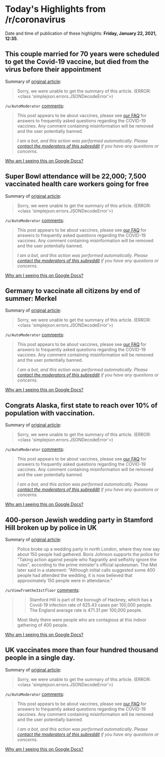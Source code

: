 # Today's Highlights from /r/coronavirus

Date and time of publication of these highlights: **Friday, January 22, 2021, 12:35**.

## This couple married for 70 years were scheduled to get the Covid-19 vaccine, but died from the virus before their appointment

Summary of [original article](https://www.cnn.com/2021/01/22/us/a-couple-married-70-years-dies-of-covid-trnd/index.html):

> Sorry, we were unable to get the summary of this article. (ERROR: <class 'simplejson.errors.JSONDecodeError'>)

`/u/AutoModerator` [comments](https://www.reddit.com/r/Coronavirus/comments/l2oga2/this_couple_married_for_70_years_were_scheduled/):

> This post appears to be about vaccines, please see [our FAQ](https://www.reddit.com/r/Coronavirus/wiki/faq#wiki_where_can_i_find_information_about_the_mechanism_and_progress_of_vaccines.3F) for answers to frequently asked questions regarding the COVID-19 vaccines. Any comment containing misinformation will be removed and the user potentially banned.
> 
> 
> *I am a bot, and this action was performed automatically. Please [contact the moderators of this subreddit](/message/compose/?to=/r/Coronavirus) if you have any questions or concerns.*

[Why am I seeing this on Google Docs?](https://docs.google.com/document/d/1Dc6We63vOXIZsc0op-Bt4abqkYjXzOigalQqFxmvvbM/edit?usp=sharing)

## Super Bowl attendance will be 22,000; 7,500 vaccinated health care workers going for free

Summary of [original article](https://www.usatoday.com/story/sports/nfl/super-bowl/2021/01/22/nfl-announces-super-bowl-plans-capacity-fans-health-care-workers/6668729002/?utm_source=feedblitz&utm_):

> Sorry, we were unable to get the summary of this article. (ERROR: <class 'simplejson.errors.JSONDecodeError'>)

`/u/AutoModerator` [comments](https://www.reddit.com/r/Coronavirus/comments/l2phov/super_bowl_attendance_will_be_22000_7500/):

> This post appears to be about vaccines, please see [our FAQ](https://www.reddit.com/r/Coronavirus/wiki/faq#wiki_where_can_i_find_information_about_the_mechanism_and_progress_of_vaccines.3F) for answers to frequently asked questions regarding the COVID-19 vaccines. Any comment containing misinformation will be removed and the user potentially banned.
> 
> 
> *I am a bot, and this action was performed automatically. Please [contact the moderators of this subreddit](/message/compose/?to=/r/Coronavirus) if you have any questions or concerns.*

[Why am I seeing this on Google Docs?](https://docs.google.com/document/d/1Dc6We63vOXIZsc0op-Bt4abqkYjXzOigalQqFxmvvbM/edit?usp=sharing)

## Germany to vaccinate all citizens by end of summer: Merkel

Summary of [original article](https://www.reuters.com/article/idUSKBN29Q1A8):

> Sorry, we were unable to get the summary of this article. (ERROR: <class 'simplejson.errors.JSONDecodeError'>)

`/u/AutoModerator` [comments](https://www.reddit.com/r/Coronavirus/comments/l2l2pw/germany_to_vaccinate_all_citizens_by_end_of/):

> This post appears to be about vaccines, please see [our FAQ](https://www.reddit.com/r/Coronavirus/wiki/faq#wiki_where_can_i_find_information_about_the_mechanism_and_progress_of_vaccines.3F) for answers to frequently asked questions regarding the COVID-19 vaccines. Any comment containing misinformation will be removed and the user potentially banned.
> 
> 
> *I am a bot, and this action was performed automatically. Please [contact the moderators of this subreddit](/message/compose/?to=/r/Coronavirus) if you have any questions or concerns.*

[Why am I seeing this on Google Docs?](https://docs.google.com/document/d/1Dc6We63vOXIZsc0op-Bt4abqkYjXzOigalQqFxmvvbM/edit?usp=sharing)

## Congrats Alaska, first state to reach over 10% of population with vaccination.

Summary of [original article](https://www.arcgis.com/apps/opsdashboard/index.html#/84691dc5b0184827af0fd8e4c20034d9):

> Sorry, we were unable to get the summary of this article. (ERROR: <class 'simplejson.errors.JSONDecodeError'>)

`/u/AutoModerator` [comments](https://www.reddit.com/r/Coronavirus/comments/l2a9ve/congrats_alaska_first_state_to_reach_over_10_of/):

> This post appears to be about vaccines, please see [our FAQ](https://www.reddit.com/r/Coronavirus/wiki/faq#wiki_where_can_i_find_information_about_the_mechanism_and_progress_of_vaccines.3F) for answers to frequently asked questions regarding the COVID-19 vaccines. Any comment containing misinformation will be removed and the user potentially banned.
> 
> 
> *I am a bot, and this action was performed automatically. Please [contact the moderators of this subreddit](/message/compose/?to=/r/Coronavirus) if you have any questions or concerns.*

[Why am I seeing this on Google Docs?](https://docs.google.com/document/d/1Dc6We63vOXIZsc0op-Bt4abqkYjXzOigalQqFxmvvbM/edit?usp=sharing)

## 400-person Jewish wedding party in Stamford Hill broken up by police in UK

Summary of [original article](https://www.bbc.co.uk/news/uk-england-london-55764673):

> Police broke up a wedding party in north London, where they now say about 150 people had gathered. Boris Johnson supports the police for "Taking action against people who flagrantly and selfishly ignore the rules", according to the prime minister's official spokesman. The Met later said in a statement: "Although initial calls suggested some 400 people had attended the wedding, it is now believed that approximately 150 people were in attendance."

`/u/Viewfromthe31stfloor` [comments](https://www.reddit.com/r/Coronavirus/comments/l2mlc0/400person_jewish_wedding_party_in_stamford_hill/):

> >Stamford Hill is part of the borough of Hackney, which has a Covid-19 infection rate of 625.43 cases per 100,000 people. The England average rate is 471.31 per 100,000 people.
> 
> Most likely there were people who are  contagious at this indoor gathering of 400 people.

[Why am I seeing this on Google Docs?](https://docs.google.com/document/d/1Dc6We63vOXIZsc0op-Bt4abqkYjXzOigalQqFxmvvbM/edit?usp=sharing)

## UK vaccinates more than four hundred thousand people in a single day.

Summary of [original article](https://coronavirus.data.gov.uk/details/vaccinations):

> Sorry, we were unable to get the summary of this article. (ERROR: <class 'simplejson.errors.JSONDecodeError'>)

`/u/AutoModerator` [comments](https://www.reddit.com/r/Coronavirus/comments/l2rehm/uk_vaccinates_more_than_four_hundred_thousand/):

> This post appears to be about vaccines, please see [our FAQ](https://www.reddit.com/r/Coronavirus/wiki/faq#wiki_where_can_i_find_information_about_the_mechanism_and_progress_of_vaccines.3F) for answers to frequently asked questions regarding the COVID-19 vaccines. Any comment containing misinformation will be removed and the user potentially banned.
> 
> 
> *I am a bot, and this action was performed automatically. Please [contact the moderators of this subreddit](/message/compose/?to=/r/Coronavirus) if you have any questions or concerns.*

[Why am I seeing this on Google Docs?](https://docs.google.com/document/d/1Dc6We63vOXIZsc0op-Bt4abqkYjXzOigalQqFxmvvbM/edit?usp=sharing)


